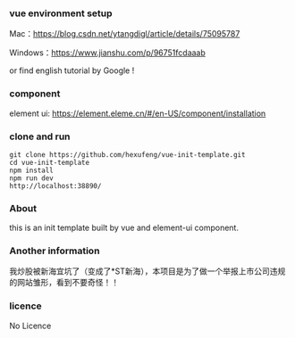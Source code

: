 ### vue environment setup
Mac：https://blog.csdn.net/ytangdigl/article/details/75095787

Windows：https://www.jianshu.com/p/96751fcdaaab

or find english tutorial by Google !

### component
element ui: https://element.eleme.cn/#/en-US/component/installation

### clone and run
```
git clone https://github.com/hexufeng/vue-init-template.git
cd vue-init-template
npm install
npm run dev
http://localhost:38890/
```

### About
this is an init template built by vue and element-ui component.

### Another information
我炒股被新海宜坑了（变成了*ST新海），本项目是为了做一个举报上市公司违规的网站雏形，看到不要奇怪！！

### licence
No Licence

